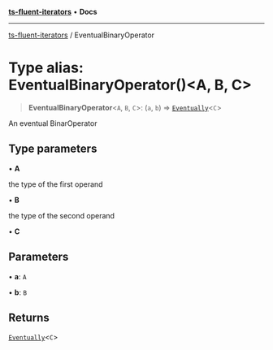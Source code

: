 [**ts-fluent-iterators**](../README.md) • **Docs**

---

[ts-fluent-iterators](../README.md) / EventualBinaryOperator

# Type alias: EventualBinaryOperator()\<A, B, C\>

> **EventualBinaryOperator**\<`A`, `B`, `C`\>: (`a`, `b`) => [`Eventually`](Eventually.md)\<`C`\>

An eventual BinarOperator

## Type parameters

• **A**

the type of the first operand

• **B**

the type of the second operand

• **C**

## Parameters

• **a**: `A`

• **b**: `B`

## Returns

[`Eventually`](Eventually.md)\<`C`\>
